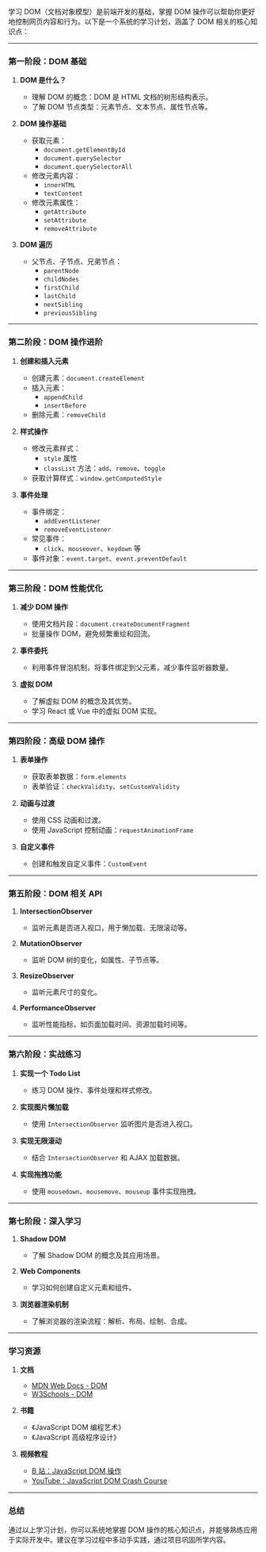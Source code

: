 学习 DOM（文档对象模型）是前端开发的基础，掌握 DOM 操作可以帮助你更好地控制网页内容和行为。以下是一个系统的学习计划，涵盖了 DOM 相关的核心知识点：

---

### **第一阶段：DOM 基础**
1. **DOM 是什么？**
   - 理解 DOM 的概念：DOM 是 HTML 文档的树形结构表示。
   - 了解 DOM 节点类型：元素节点、文本节点、属性节点等。

2. **DOM 操作基础**
   - 获取元素：
     - `document.getElementById`
     - `document.querySelector`
     - `document.querySelectorAll`
   - 修改元素内容：
     - `innerHTML`
     - `textContent`
   - 修改元素属性：
     - `getAttribute`
     - `setAttribute`
     - `removeAttribute`

3. **DOM 遍历**
   - 父节点、子节点、兄弟节点：
     - `parentNode`
     - `childNodes`
     - `firstChild`
     - `lastChild`
     - `nextSibling`
     - `previousSibling`

---

### **第二阶段：DOM 操作进阶**
1. **创建和插入元素**
   - 创建元素：`document.createElement`
   - 插入元素：
     - `appendChild`
     - `insertBefore`
   - 删除元素：`removeChild`

2. **样式操作**
   - 修改元素样式：
     - `style` 属性
     - `classList` 方法：`add`、`remove`、`toggle`
   - 获取计算样式：`window.getComputedStyle`

3. **事件处理**
   - 事件绑定：
     - `addEventListener`
     - `removeEventListener`
   - 常见事件：
     - `click`、`mouseover`、`keydown` 等
   - 事件对象：`event.target`、`event.preventDefault`

---

### **第三阶段：DOM 性能优化**
1. **减少 DOM 操作**
   - 使用文档片段：`document.createDocumentFragment`
   - 批量操作 DOM，避免频繁重绘和回流。

2. **事件委托**
   - 利用事件冒泡机制，将事件绑定到父元素，减少事件监听器数量。

3. **虚拟 DOM**
   - 了解虚拟 DOM 的概念及其优势。
   - 学习 React 或 Vue 中的虚拟 DOM 实现。

---

### **第四阶段：高级 DOM 操作**
1. **表单操作**
   - 获取表单数据：`form.elements`
   - 表单验证：`checkValidity`、`setCustomValidity`

2. **动画与过渡**
   - 使用 CSS 动画和过渡。
   - 使用 JavaScript 控制动画：`requestAnimationFrame`

3. **自定义事件**
   - 创建和触发自定义事件：`CustomEvent`

---

### **第五阶段：DOM 相关 API**
1. **IntersectionObserver**
   - 监听元素是否进入视口，用于懒加载、无限滚动等。

2. **MutationObserver**
   - 监听 DOM 树的变化，如属性、子节点等。

3. **ResizeObserver**
   - 监听元素尺寸的变化。

4. **PerformanceObserver**
   - 监听性能指标，如页面加载时间、资源加载时间等。

---

### **第六阶段：实战练习**
1. **实现一个 Todo List**
   - 练习 DOM 操作、事件处理和样式修改。

2. **实现图片懒加载**
   - 使用 `IntersectionObserver` 监听图片是否进入视口。

3. **实现无限滚动**
   - 结合 `IntersectionObserver` 和 AJAX 加载数据。

4. **实现拖拽功能**
   - 使用 `mousedown`、`mousemove`、`mouseup` 事件实现拖拽。

---

### **第七阶段：深入学习**
1. **Shadow DOM**
   - 了解 Shadow DOM 的概念及其应用场景。

2. **Web Components**
   - 学习如何创建自定义元素和组件。

3. **浏览器渲染机制**
   - 了解浏览器的渲染流程：解析、布局、绘制、合成。

---

### **学习资源**
1. **文档**
   - [MDN Web Docs - DOM](https://developer.mozilla.org/zh-CN/docs/Web/API/Document_Object_Model)
   - [W3Schools - DOM](https://www.w3schools.com/js/js_htmldom.asp)

2. **书籍**
   - 《JavaScript DOM 编程艺术》
   - 《JavaScript 高级程序设计》

3. **视频教程**
   - [B 站：JavaScript DOM 操作](https://www.bilibili.com/video/BV1WJ411E7KJ)
   - [YouTube：JavaScript DOM Crash Course](https://www.youtube.com/watch?v=0ik6X4DJKCc)

---

### **总结**
通过以上学习计划，你可以系统地掌握 DOM 操作的核心知识点，并能够熟练应用于实际开发中。建议在学习过程中多动手实践，通过项目巩固所学内容。
